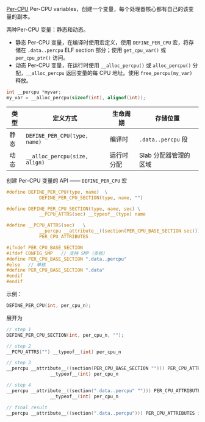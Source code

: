 [Per-CPU](https://0xax.gitbooks.io/linux-insides/content/Concepts/linux-cpu-1.html)
Per-CPU variables，创建一个变量，每个处理器核心都有自己的该变量的副本。

两种Per-CPU 变量：静态和动态。
- 静态 Per-CPU 变量，在编译时使用宏定义，使用 `DEFINE_PER_CPU` 宏，将存储在 `.data..percpu` ELF section 部分；使用 `get_cpu_var()` 或 `per_cpu_ptr()` 访问。
- 动态 Per-CPU 变量，在运行时使用 `__alloc_percpu()` 或 `alloc_percpu()` 分配，`__alloc_percpu` 返回变量的每 CPU 地址。使用 `free_percpu(my_var)` 释放。
```c
int __percpu *myvar;
my_var = __alloc_percpu(sizeof(int), alignof(int));
```


| 类型  | 定义方式                          | 生命周期  | 存储位置              |
| --- | ----------------------------- | ----- | ----------------- |
| 静态  | `DEFINE_PER_CPU(type, name)`  | 编译时   | `.data..percpu` 段 |
| 动态  | `__alloc_percpu(size, align)` | 运行时分配 | Slab 分配器管理的区域     |





创建 Per-CPU 变量的 API —— `DEFINE_PER_CPU` 宏
```c
#define DEFINE_PER_CPU(type, name)	\
			DEFINE_PER_CPU_SECTION(type, name, "")

#define DEFINE_PER_CPU_SECTION(type, name, sec)	\
			__PCPU_ATTRS(sec) __typeof__(type) name

#define __PCPU_ATTRS(sec)	\
			__percpu __attribute__((section(PER_CPU_BASE_SECTION sec)))	\
			PER_CPU_ATTRIBUTES

#ifndef PER_CPU_BASE_SECTION
#ifdef CONFIG_SMP   // 支持 SMP（多核）
#define PER_CPU_BASE_SECTION ".data..percpu"
#else   // 单核
#define PER_CPU_BASE_SECTION ".data"
#endif
#endif
```
示例：
```c
DEFINE_PER_CPU(int, per_cpu_n);
```
展开为
```c
// step 1
DEFINE_PER_CPU_SECTION(int, per_cpu_n, "");

// step 2
__PCPU_ATTRS("") __typeof__(int) per_cpu_n

// step 3
__percpu __attribute__((section(PER_CPU_BASE_SECTION ""))) PER_CPU_ATTRIBUTES \
                __typeof__(int) per_cpu_n

// step 4
__percpu __attribute__((section(".data..percpu" ""))) PER_CPU_ATTRIBUTES \
                __typeof__(int) per_cpu_n

// final result
__percpu __attribute__((section(".data..percpu"))) PER_CPU_ATTRIBUTES int per_cpu_n;
```

